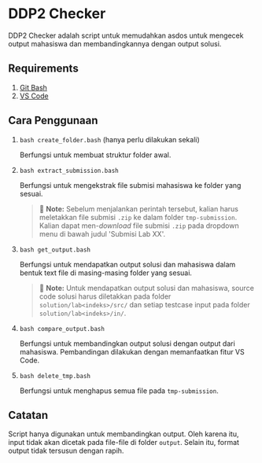 # DDP2 Checker  

DDP2 Checker adalah script untuk memudahkan asdos untuk mengecek output mahasiswa dan membandingkannya dengan output solusi.  

## Requirements

1. [Git Bash](https://git-scm.com/downloads)
2. [VS Code](https://code.visualstudio.com/)

## Cara Penggunaan  

1. `bash create_folder.bash` (hanya perlu dilakukan sekali)

    Berfungsi untuk membuat struktur folder awal.  

2. `bash extract_submission.bash`

    Berfungsi untuk mengekstrak file submisi mahasiswa ke folder yang sesuai.

    > :memo: **Note:** Sebelum menjalankan perintah tersebut, kalian harus meletakkan file submisi `.zip` ke dalam folder `tmp-submission`.  Kalian dapat men-*download* file submisi `.zip` pada dropdown menu di bawah judul 'Submisi Lab XX'.

3. `bash get_output.bash`

    Berfungsi untuk mendapatkan output solusi dan mahasiswa dalam bentuk text file di masing-masing folder yang sesuai.

    > :memo: **Note:** Untuk mendapatkan output solusi dan mahasiswa, source code solusi harus diletakkan pada folder `solution/lab<indeks>/src/` dan setiap testcase input pada folder `solution/lab<indeks>/in/`.  

4. `bash compare_output.bash`

    Berfungsi untuk membandingkan output solusi dengan output dari mahasiswa. Pembandingan dilakukan dengan memanfaatkan fitur VS Code.  

5. `bash delete_tmp.bash`

    Berfungsi untuk menghapus semua file pada `tmp-submission`.  

## Catatan

Script hanya digunakan untuk membandingkan output. Oleh karena itu, input tidak akan dicetak pada file-file di folder `output`. Selain itu, format output tidak tersusun dengan rapih.  
